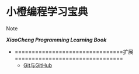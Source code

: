 # 小橙编程学习宝典  

> [!note]
> ***XiaoCheng Programming Learning Book***
>

* ================================扩展================================
  * [Git与GitHub](docs/7-Git与GitHub.md)